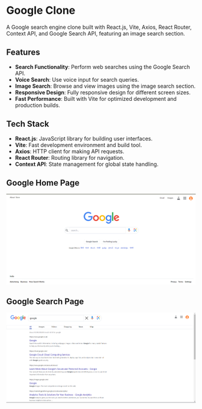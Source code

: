 # Google Clone

A Google search engine clone built with React.js, Vite, Axios, React Router, Context API, and Google Search API, featuring an image search section.

## Features

- **Search Functionality**: Perform web searches using the Google Search API.
- **Voice Search**: Use voice input for search queries.
- **Image Search**: Browse and view images using the image search section.
- **Responsive Design**: Fully responsive design for different screen sizes.
- **Fast Performance**: Built with Vite for optimized development and production builds.

## Tech Stack

- **React.js**: JavaScript library for building user interfaces.
- **Vite**: Fast development environment and build tool.
- **Axios**: HTTP client for making API requests.
- **React Router**: Routing library for navigation.
- **Context API**: State management for global state handling.

## Google Home Page

![alt text](<projectImages/google home page.png>)

## Google Search Page

![alt text](<projectImages/google search page.png>)
